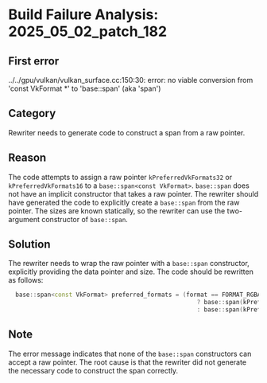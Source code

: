 # Build Failure Analysis: 2025_05_02_patch_182

## First error

../../gpu/vulkan/vulkan_surface.cc:150:30: error: no viable conversion from 'const VkFormat *' to 'base::span<const VkFormat>' (aka 'span<const VkFormat>')

## Category
Rewriter needs to generate code to construct a span from a raw pointer.

## Reason
The code attempts to assign a raw pointer `kPreferredVkFormats32` or `kPreferredVkFormats16` to a `base::span<const VkFormat>`. `base::span` does not have an implicit constructor that takes a raw pointer. The rewriter should have generated the code to explicitly create a `base::span` from the raw pointer. The sizes are known statically, so the rewriter can use the two-argument constructor of `base::span`.

## Solution
The rewriter needs to wrap the raw pointer with a `base::span` constructor, explicitly providing the data pointer and size. The code should be rewritten as follows:

```c++
  base::span<const VkFormat> preferred_formats = (format == FORMAT_RGBA_32)
                                                     ? base::span(kPreferredVkFormats32, std::size(kPreferredVkFormats32))
                                                     : base::span(kPreferredVkFormats16, std::size(kPreferredVkFormats16));
```

## Note
The error message indicates that none of the `base::span` constructors can accept a raw pointer. The root cause is that the rewriter did not generate the necessary code to construct the span correctly.